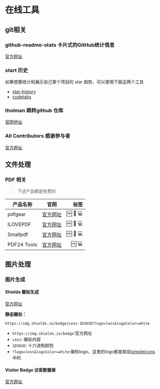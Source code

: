 # 在线工具

## git相关

### github-readme-stats  卡片式的GitHub统计信息

[官方网址](https://github.com/anuraghazra/github-readme-stats)

### start 历史

如果想要统计和展示自己某个项目的 star 趋势，可以使用下面这两个工具

- [star-history](https://star-history.com/)
- [codetabs](https://codetabs.com/github-stars/github-star-history.html)

### tholman 跳转github 仓库

[官网地址](https://tholman.com/github-corners)

### All Contributors 感谢参与者

[官方网址](https://allcontributors.org/)


## 文件处理

### PDF 相关

> 下述产品都是免费的

| 产品名称        |      官网      |  标签 |
| ------------- | :-----------: | ----: |
| pdfgear      | [官方网址](https://www.pdfgear.com/zh/all-features/) | :free: :iphone: :computer:|
| ILOVEPDF     |   [官方网址](https://www.ilovepdf.com/zh-cn)    |  :free: :iphone: :computer: |
| Smallpdf  |   [官方网址](https://smallpdf.com/cn)   |   :free: :iphone: :computer: |
| PDF24 Tools | [官方网址](https://tools.pdf24.org/zh/) | :free:  :computer: |




## 图片处理

### 图片生成

#### Shields 徽标生成

[官方网址](https://shields.io/)

**静态徽标：**

`https://img.shields.io/badge/Less-1D365D?logo=less&logoColor=white`

- `https://img.shields.io/badge`:官方网址
- `Less`: 徽标内容
- `1D365D`: 十六进制颜色
- `?logo=less&logoColor=white`:徽标logo，这里的logo都是取自[simpleicons](https://simpleicons.org/)中的


#### Visitor Badge 访客数徽章 

[官方网址](https://visitor-badge.glitch.me/)


